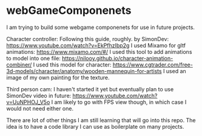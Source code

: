 # webGameComponenets

I am trying to build some webgame componenets for use in future projects. 

Character controller:
Following this guide, roughly. by SimonDev:  https://www.youtube.com/watch?v=EkPfhzIbp2g
I used Mixamo for gltf animations: https://www.mixamo.com/#/
I used this tool to add animations to model into one file:  https://nilooy.github.io/character-animation-combiner/
I used this model for character:  https://www.cgtrader.com/free-3d-models/character/anatomy/wooden-mannequin-for-artists
I used an image of my own painting for the texture.

Third person cam:
I haven't started it yet but eventually plan to use SimonDev video in future: https://www.youtube.com/watch?v=UuNPHOJ_V5o
I am likely to go with FPS view though, in which case I would not need either one.

There are lot of other things I am still learning that will go into this repo.  The idea is to have a code library I can use as boilerplate on many projects.

